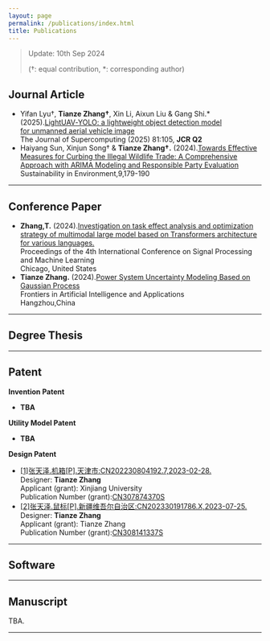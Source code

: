 ```yaml
---
layout: page
permalink: /publications/index.html
title: Publications
---
```


> Update: 10th Sep 2024 
>
> (†: equal contribution, *: corresponding author)

## Journal Article

- Yifan Lyu†, **Tianze Zhang†**, Xin Li, Aixun Liu & Gang Shi.* (2025).[LightUAV‑YOLO: a lightweight object detection model 
for unmanned aerial vehicle image](https://zhangtianze.com/mypublications/Thesis/d839d354-d0da-4924-98d2-aa8caa97e9ce.pdf)
  <br> The Journal of Supercomputing (2025) 81:105, **JCR Q2**
- Haiyang Sun, Xinjun Song† & **Tianze Zhang†.** (2024).[Towards Effective Measures for Curbing the Illegal Wildlife Trade: A Comprehensive Approach with ARIMA Modeling and Responsible Party Evaluation](https://zhangtianze.com/mypublications/Thesis/36336-323623-2-PB.pdf)
  <br> Sustainability in Environment,9,179-190

---

## Conference Paper

- **Zhang,T.** (2024).[Investigation on task effect analysis and optimization strategy of multimodal large model based on Transformers architecture for various languages.](https://zhangtianze.com/mypublications/Thesis/10.542542755-27214720241374.pdf)
  <br> Proceedings of the 4th International Conference on Signal Processing and Machine Learning<br> Chicago, United States<br>
- **Tianze Zhang.** (2024).[Power System Uncertainty Modeling Based on Gaussian Process](https://zhangtianze.com/mypublications/Thesis/FAIA-383-FAIA231436.pdf)<br> Frontiers in Artificial Intelligence and Applications<br> Hangzhou,China

---

## Degree Thesis

---

## Patent

**Invention Patent**
- **TBA**

**Utility Model Patent**
- **TBA**

**Design Patent**
- [[1]张天泽.机箱[P].天津市:CN202230804192.7,2023-02-28.](https://zhangtianze.com/mypublications/Patent/CN202230804192.pdf)<br>Designer: **Tianze Zhang**<br>Applicant (grant): Xinjiang University<br>Publication Number (grant):[CN307874370S](https://zhangtianze.com/mypublications/Patent/CN202230804192.pdf)<br>
- [[2]张天泽.鼠标[P].新疆维吾尔自治区:CN202330191786.X,2023-07-25.](https://zhangtianze.com/mypublications/Patent/CN202330191786.pdf)<br>Designer: **Tianze Zhang**<br>Applicant (grant): Tianze Zhang<br>Publication Number (grant):[CN308141337S](https://zhangtianze.com/mypublications/Patent/CN202330191786.pdf)<br>

---

## Software

---

## Manuscript

TBA.
<br>

---
